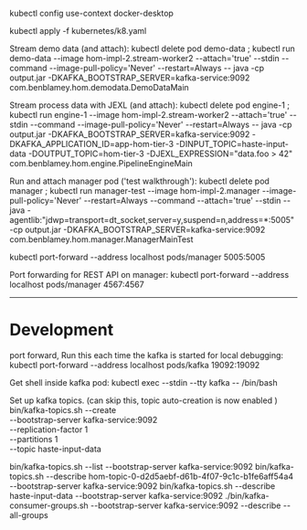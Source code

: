 kubectl config use-context docker-desktop

kubectl apply -f kubernetes/k8.yaml

Stream demo data (and attach):
kubectl delete pod demo-data ; kubectl run demo-data --image hom-impl-2.stream-worker2 --attach='true' --stdin --command --image-pull-policy='Never' --restart=Always -- java -cp output.jar -DKAFKA_BOOTSTRAP_SERVER=kafka-service:9092 com.benblamey.hom.demodata.DemoDataMain 

Stream process data with JEXL (and attach):
kubectl delete pod engine-1 ; kubectl run engine-1 --image hom-impl-2.stream-worker2 --attach='true' --stdin --command --image-pull-policy='Never' --restart=Always -- java -cp output.jar -DKAFKA_BOOTSTRAP_SERVER=kafka-service:9092 -DKAFKA_APPLICATION_ID=app-hom-tier-3 -DINPUT_TOPIC=haste-input-data -DOUTPUT_TOPIC=hom-tier-3 -DJEXL_EXPRESSION="data.foo > 42" com.benblamey.hom.engine.PipelineEngineMain 

Run and attach manager pod ('test walkthrough'):
kubectl delete pod manager ; kubectl run manager-test --image hom-impl-2.manager --image-pull-policy='Never' --restart=Always --command --attach='true' --stdin -- java -agentlib:"jdwp=transport=dt_socket,server=y,suspend=n,address=*:5005" -cp output.jar -DKAFKA_BOOTSTRAP_SERVER=kafka-service:9092 com.benblamey.hom.manager.ManagerMainTest

kubectl port-forward --address localhost pods/manager 5005:5005

Port forwarding for REST API on manager:
kubectl port-forward --address localhost pods/manager 4567:4567

---
# Development
port forward, Run this each time the kafka is started for local debugging:
kubectl port-forward --address localhost pods/kafka 19092:19092


Get shell inside kafka pod:
kubectl exec --stdin --tty kafka -- /bin/bash


Set up kafka topics.
(can skip this, topic auto-creation is now enabled )
bin/kafka-topics.sh --create \
--bootstrap-server kafka-service:9092 \
--replication-factor 1 \
--partitions 1 \
--topic haste-input-data

bin/kafka-topics.sh --list --bootstrap-server kafka-service:9092 
bin/kafka-topics.sh --describe hom-topic-0-d2d5aebf-d61b-4f07-9c1c-b1fe6aff54a4 --bootstrap-server kafka-service:9092
bin/kafka-topics.sh --describe haste-input-data --bootstrap-server kafka-service:9092
./bin/kafka-consumer-groups.sh --bootstrap-server kafka-service:9092 --describe --all-groups
